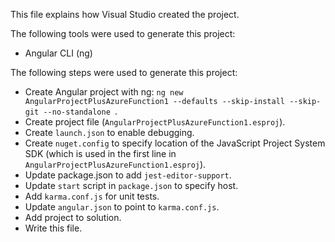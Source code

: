 This file explains how Visual Studio created the project.

The following tools were used to generate this project:
- Angular CLI (ng)

The following steps were used to generate this project:
- Create Angular project with ng: `ng new AngularProjectPlusAzureFunction1 --defaults --skip-install --skip-git --no-standalone `.
- Create project file (`AngularProjectPlusAzureFunction1.esproj`).
- Create `launch.json` to enable debugging.
- Create `nuget.config` to specify location of the JavaScript Project System SDK (which is used in the first line in `AngularProjectPlusAzureFunction1.esproj`).
- Update package.json to add `jest-editor-support`.
- Update `start` script in `package.json` to specify host.
- Add `karma.conf.js` for unit tests.
- Update `angular.json` to point to `karma.conf.js`.
- Add project to solution.
- Write this file.
